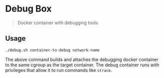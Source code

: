 # Debug Box

> Docker container with debugging tools 

## Usage

```
./debug.sh container-to-debug network-name
```

The above command builds and attaches the debugging docker container to the same cgroup as the target container. The debug container runs with privileges that allow it to run commands like `strace`. 


